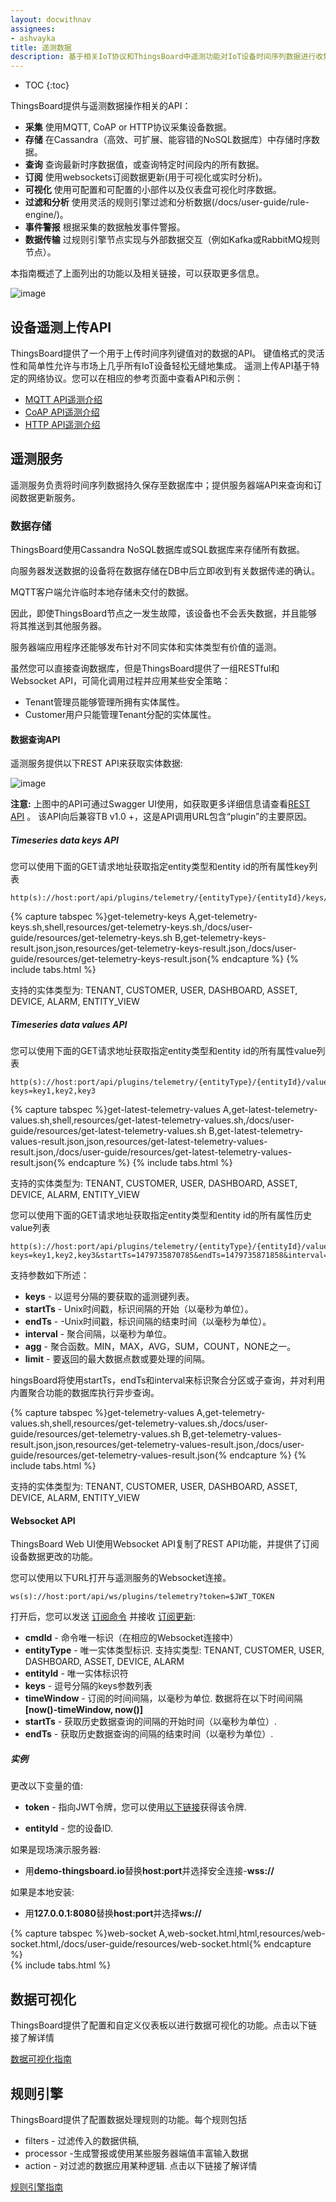 ```yaml
---
layout: docwithnav
assignees:
- ashvayka
title: 遥测数据
description: 基于相关IoT协议和ThingsBoard中遥测功能对IoT设备时间序列数据进行收集
---
```


* TOC
{:toc}

ThingsBoard提供与遥测数据操作相关的API：

 - **采集** 使用MQTT, CoAP or HTTP协议采集设备数据。
 - **存储** 在Cassandra（高效、可扩展、能容错的NoSQL数据库）中存储时序数据。
 - **查询** 查询最新时序数据值，或查询特定时间段内的所有数据。
 - **订阅** 使用websockets订阅数据更新(用于可视化或实时分析)。
 - **可视化** 使用可配置和可配置的小部件以及仪表盘可视化时序数据。
 - **过滤和分析** 使用灵活的规则引擎过滤和分析数据(/docs/user-guide/rule-engine/)。
 - **事件警报** 根据采集的数据触发事件警报。
 - **数据传输** 过规则引擎节点实现与外部数据交互（例如Kafka或RabbitMQ规则节点）。

本指南概述了上面列出的功能以及相关链接，可以获取更多信息。 

![image](/images/user-guide/telemetry.svg)

## 设备遥测上传API

ThingsBoard提供了一个用于上传时间序列键值对的数据的API。
键值格式的灵活性和简单性允许与市场上几乎所有IoT设备轻松无缝地集成。
遥测上传API基于特定的网络协议。您可以在相应的参考页面中查看API和示例：

 - [MQTT API遥测介绍](/docs/reference/mqtt-api/#telemetry-upload-api)
 - [CoAP API遥测介绍](/docs/reference/coap-api/#telemetry-upload-api)
 - [HTTP API遥测介绍](/docs/reference/http-api/#telemetry-upload-api)
  
## 遥测服务

遥测服务负责将时间序列数据持久保存至数据库中；提供服务器端API来查询和订阅数据更新服务。

### 数据存储

ThingsBoard使用Cassandra NoSQL数据库或SQL数据库来存储所有数据。

向服务器发送数据的设备将在数据存储在DB中后立即收到有关数据传递的确认。

MQTT客户端允许临时本地存储未交付的数据。

因此，即使ThingsBoard节点之一发生故障，该设备也不会丢失数据，并且能够将其推送到其他服务器。

服务器端应用程序还能够发布针对不同实体和实体类型有价值的遥测。

虽然您可以直接查询数据库，但是ThingsBoard提供了一组RESTful和Websocket API，可简化调用过程并应用某些安全策略：
 
 - Tenant管理员能够管理所拥有实体属性。
 - Customer用户只能管理Tenant分配的实体属性。
  
#### 数据查询API

遥测服务提供以下REST API来获取实体数据:

![image](/images/user-guide/telemetry-service/rest-api.png)

**注意:** 上图中的API可通过Swagger UI使用，如获取更多详细信息请查看[REST API](/docs/reference/rest-api/) 。
该API向后兼容TB v1.0 +，这是API调用URL包含“plugin”的主要原因。
##### Timeseries data keys API

您可以使用下面的GET请求地址获取指定entity类型和entity id的所有属性key列表  
 
```shell
http(s)://host:port/api/plugins/telemetry/{entityType}/{entityId}/keys/timeseries
```

{% capture tabspec %}get-telemetry-keys
A,get-telemetry-keys.sh,shell,resources/get-telemetry-keys.sh,/docs/user-guide/resources/get-telemetry-keys.sh
B,get-telemetry-keys-result.json,json,resources/get-telemetry-keys-result.json,/docs/user-guide/resources/get-telemetry-keys-result.json{% endcapture %}
{% include tabs.html %}

支持的实体类型为: TENANT, CUSTOMER, USER, DASHBOARD, ASSET, DEVICE, ALARM, ENTITY_VIEW

##### Timeseries data values API

您可以使用下面的GET请求地址获取指定entity类型和entity id的所有属性value列表
 
```shell
http(s)://host:port/api/plugins/telemetry/{entityType}/{entityId}/values/timeseries?keys=key1,key2,key3
```

{% capture tabspec %}get-latest-telemetry-values
A,get-latest-telemetry-values.sh,shell,resources/get-latest-telemetry-values.sh,/docs/user-guide/resources/get-latest-telemetry-values.sh
B,get-latest-telemetry-values-result.json,json,resources/get-latest-telemetry-values-result.json,/docs/user-guide/resources/get-latest-telemetry-values-result.json{% endcapture %}
{% include tabs.html %}

支持的实体类型为: TENANT, CUSTOMER, USER, DASHBOARD, ASSET, DEVICE, ALARM, ENTITY_VIEW

您可以使用下面的GET请求地址获取指定entity类型和entity id的所有属性历史value列表 
 
```shell
http(s)://host:port/api/plugins/telemetry/{entityType}/{entityId}/values/timeseries?keys=key1,key2,key3&startTs=1479735870785&endTs=1479735871858&interval=60000&limit=100&agg=AVG
```

支持参数如下所述：

 - **keys** - 以逗号分隔的要获取的遥测键列表。
 - **startTs** - Unix时间戳，标识间隔的开始（以毫秒为单位）。
 - **endTs** - -Unix时间戳，标识间隔的结束时间（以毫秒为单位）。
 - **interval** - 聚合间隔，以毫秒为单位。
 - **agg** - 聚合函数。MIN，MAX，AVG，SUM，COUNT，NONE之一。
 - **limit** - 要返回的最大数据点数或要处理的间隔。

hingsBoard将使用startTs，endTs和interval来标识聚合分区或子查询，并对利用内置聚合功能的数据库执行异步查询。

{% capture tabspec %}get-telemetry-values
A,get-telemetry-values.sh,shell,resources/get-telemetry-values.sh,/docs/user-guide/resources/get-telemetry-values.sh
B,get-telemetry-values-result.json,json,resources/get-telemetry-values-result.json,/docs/user-guide/resources/get-telemetry-values-result.json{% endcapture %}
{% include tabs.html %}

支持的实体类型为: TENANT, CUSTOMER, USER, DASHBOARD, ASSET, DEVICE, ALARM, ENTITY_VIEW

#### Websocket API

ThingsBoard Web UI使用Websocket API复制了REST API功能，并提供了订阅设备数据更改的功能。

您可以使用以下URL打开与遥测服务的Websocket连接。

```shell
ws(s)://host:port/api/ws/plugins/telemetry?token=$JWT_TOKEN
```

打开后，您可以发送
[订阅命令](https://github.com/thingsboard/thingsboard/blob/master/application/src/main/java/org/thingsboard/server/service/telemetry/cmd/TelemetryPluginCmdsWrapper.java) 
并接收
[订阅更新](https://github.com/thingsboard/thingsboard/blob/master/application/src/main/java/org/thingsboard/server/service/telemetry/sub/SubscriptionUpdate.java):

 - **cmdId** - 命令唯一标识（在相应的Websocket连接中）
 - **entityType** - 唯一实体类型标识. 支持实类型: TENANT, CUSTOMER, USER, DASHBOARD, ASSET, DEVICE, ALARM
 - **entityId** - 唯一实体标识符
 - **keys** - 逗号分隔的keys参数列表
 - **timeWindow** - 订阅的时间间隔，以毫秒为单位. 数据将在以下时间间隔 **[now()-timeWindow, now()]**
 - **startTs** - 获取历史数据查询的间隔的开始时间（以毫秒为单位）.
 - **endTs** - 获取历史数据查询的间隔的结束时间（以毫秒为单位）.
 
##### 实例 

更改以下变量的值: 

 - **token** - 指向JWT令牌，您可以使用[以下链接](https://thingsboard.io/docs/reference/rest-api/#rest-api-auth)获得该令牌.

 - **entityId** - 您的设备ID.
 
 如果是现场演示服务器: 
 
 - 用**demo-thingsboard.io**替换**host:port**并选择安全连接-**wss://**
 
 如果是本地安装:
 
 - 用**127.0.0.1:8080**替换**host:port**并选择**ws://**
 
{% capture tabspec %}web-socket
A,web-socket.html,html,resources/web-socket.html,/docs/user-guide/resources/web-socket.html{% endcapture %}  
{% include tabs.html %}

## 数据可视化

ThingsBoard提供了配置和自定义仪表板以进行数据可视化的功能。点击以下链接了解详情
<p><a href="/docs/user-guide/visualization" class="button">数据可视化指南</a></p>

## 规则引擎

ThingsBoard提供了配置数据处理规则的功能。每个规则包括

 - filters - 过滤传入的数据供稿, 
 - processor -生成警报或使用某些服务器端值丰富输入数据
 - action - 对过滤的数据应用某种逻辑.
点击以下链接了解详情    
<p><a href="/docs/user-guide/rule-engine" class="button">规则引擎指南</a></p>
    
